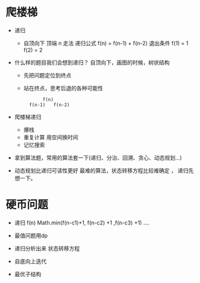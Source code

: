 # 爬楼梯

- 递归
  - 自顶向下  顶端  n  走法
    递归公式
    f(n) = f(n-1) + f(n-2)
    退出条件
    f(1) = 1
    f(2) = 2

- 什么样的题目我们会想到递归？
  自顶向下，画图的时候，树状结构 
  - 先把问题定位到终点
  - 站在终点，思考后退的各种可能性

               f(n)
          f(n-1)   f(n-2)

- 爬楼梯递归
  - 爆栈
  - 重复计算  用空间换时间
  - 记忆搜索

- 拿到算法题，常用的算法套一下(递归、分治、回溯、贪心、动态规划...)

- 动态规划比递归可读性更好 
  最难的算法，状态转移方程比较难确定 ， 递归先想一下。

# 硬币问题

- 递归
                   f(n)
    Math.min(f(n-c1)+1, f(n-c2) +1 ,f(n-c3) +1) ....

- 最值问题用dp 
- 递归分析出来  状态转移方程 
- 自底向上迭代 
- 最优子结构